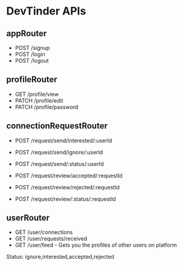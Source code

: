# DevTinder APIs

## appRouter

- POST /signup
- POST /login
- POST /logout

## profileRouter

- GET /profile/view
- PATCH /profile/edit
- PATCH /profile/password

## connectionRequestRouter

- POST /request/send/interested/:userId
- POST /request/send/ignore/:userId

- POST /request/send/:status/:userId

- POST /request/review/accepted/:requestId
- POST /request/review/rejected/:requestId

- POST /request/review/:status/:requestId

## userRouter

- GET /user/connections
- GET /user/requests/received
- GET /user/feed - Gets you the profiles of other users on platform

Status: ignore,interested,accepted,rejected
